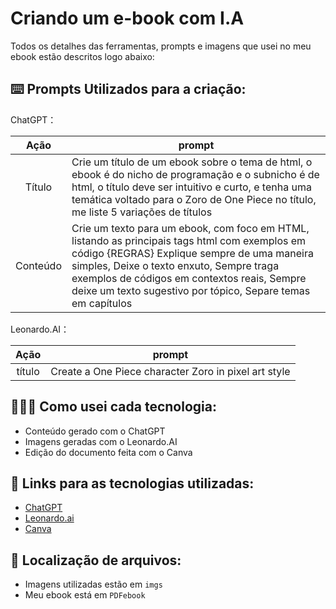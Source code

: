 # Criando um e-book com I.A
Todos os detalhes das ferramentas, prompts e imagens que usei no meu ebook estão descritos logo abaixo:

## ⌨️ Prompts Utilizados para a criação:


ChatGPT：

|   Ação   | prompt                                                                                                                                                                                                                                                                         |
| :------: | ------------------------------------------------------------------------------------------------------------------------------------------------------------------------------------------------------------------------------------------------------------------------------ |
|  Título  | Crie um título de um ebook sobre o tema de html, o ebook é do nicho de programação e o subnicho é de html, o título deve ser intuitivo e curto, e tenha uma temática voltado para o Zoro de One Piece  no título, me liste 5 variações de títulos                                                        |
| Conteúdo | Crie um texto para um ebook, com foco em HTML, listando as principais tags html com exemplos em código {REGRAS} Explique sempre de uma maneira simples, Deixe o texto enxuto, Sempre traga exemplos de códigos em contextos reais, Sempre deixe um texto sugestivo por tópico, Separe temas em capítulos |


Leonardo.AI：

|  Ação  | prompt                                                                                 |
| :----: | -------------------------------------------------------------------------------------- |
| título | Create a One Piece character Zoro in pixel art style |

## 🧑🏽‍💻 Como usei cada tecnologia:

- Conteúdo gerado com o ChatGPT
- Imagens geradas com o Leonardo.AI
- Edição do documento feita com o Canva

## 🔗 Links para as tecnologias utilizadas:

- [ChatGPT](https://chat.openai.com/) 
- [Leonardo.ai](https://leonardo.ai)
- [Canva](https://www.canva.com)

## 📂 Localização de arquivos:

- Imagens utilizadas estão em `imgs`
- Meu ebook está em `PDFebook`
